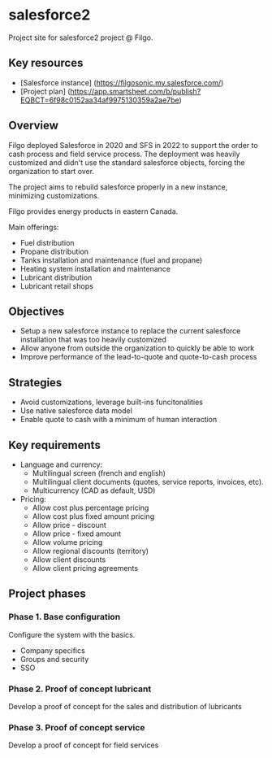 # salesforce2
Project site for salesforce2 project @ Filgo. 

## Key resources
- [Salesforce instance] (https://filgosonic.my.salesforce.com/)
- [Project plan] (https://app.smartsheet.com/b/publish?EQBCT=6f98c0152aa34af9975130359a2ae7be)


## Overview
Filgo deployed Salesforce in 2020 and SFS in 2022 to support the order to cash process and field service process. 
The deployment was heavily customized and didn't use the standard salesforce objects, forcing the organization to start over. 

The project aims to rebuild salesforce properly in a new instance, minimizing customizations.  

Filgo provides energy products in eastern Canada. 

Main offerings:
- Fuel distribution
- Propane distribution
- Tanks installation and maintenance (fuel and propane)
- Heating system installation and maintenance
- Lubricant distribution
- Lubricant retail shops


## Objectives
- Setup a new salesforce instance to replace the current salesforce installation that was too heavily customized
- Allow anyone from outside the organization to quickly be able to work
- Improve performance of the lead-to-quote and quote-to-cash process 

## Strategies
- Avoid customizations, leverage built-ins funcitonalities
- Use native salesforce data model
- Enable quote to cash with a minimum of human interaction

## Key requirements
- Language and currency:
  - Multilingual screen (french and english)
  - Multilingual client documents (quotes, service reports, invoices, etc). 
  - Multicurrency (CAD as default, USD)
- Pricing:
  - Allow cost plus percentage pricing
  - Allow cost plus fixed amount pricing
  - Allow price - discount
  - Allow price - fixed amount
  - Allow volume pricing
  - Allow regional discounts (territory)
  - Allow client discounts
  - Allow client pricing agreements

## Project phases
### Phase 1. Base configuration
Configure the system with the basics.
- Company specifics
- Groups and security
- SSO

### Phase 2. Proof of concept lubricant
Develop a proof of concept for the sales and distribution of lubricants

### Phase 3. Proof of concept service
Develop a proof of concept for field services

